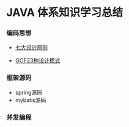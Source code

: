 # JAVA 体系知识学习总结

### 编码思想

- [七大设计原则](design_principles/README.md)

- [GOF23种设计模式](design_pattren/README.md)

### 框架源码

- spring源码
- mybatis源码

### 并发编程
